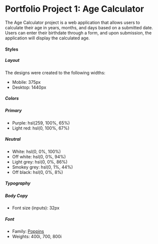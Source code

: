 # Portfolio Project 1: Age Calculator

The Age Calculator project is a web application that allows users to calculate their age in years, months, and days based on a submitted date. Users can enter their birthdate through a form, and upon submission, the application will display the calculated age.

#### Styles

##### Layout

The designs were created to the following widths:

* Mobile: 375px
* Desktop: 1440px

##### Colors

##### Primary

* Purple: hsl(259, 100%, 65%)
* Light red: hsl(0, 100%, 67%)

##### Neutral

* White: hsl(0, 0%, 100%)
* Off white: hsl(0, 0%, 94%)
* Light grey: hsl(0, 0%, 86%)
* Smokey grey: hsl(0, 1%, 44%)
* Off black: hsl(0, 0%, 8%)

##### Typography

##### Body Copy

* Font size (inputs): 32px

##### Font

* Family: [Poppins](https://fonts.google.com/specimen/Poppins)
* Weights: 400i, 700, 800i
